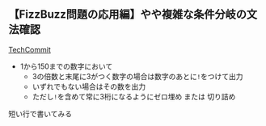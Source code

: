 ## 【FizzBuzz問題の応用編】やや複雑な条件分岐の文法確認

[TechCommit](https://www.tech-commit.jp/)

- 1から150までの数字において
  - 3の倍数と末尾に3がつく数字の場合は数字のあとに`!`をつけて出力
  - いずれでもない場合はその数を出力
  - ただし`!`を含めて常に3桁になるようにゼロ埋め または 切り詰め

短い行で書いてみる